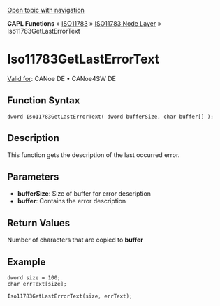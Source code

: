 [Open topic with navigation](../../../../../../CANoeDEFamily.htm#Topics/CAPLFunctions/ISO11783/ISONodeLayer/Functions/CAPLfunctionIso11783Getlasterrortext.md)

**CAPL Functions** » [ISO11783](../../CAPLfunctionsISO11783Overview.md) » [ISO11783 Node Layer](../CAPLfunctionsISONLOverview.md) » Iso11783GetLastErrorText

# Iso11783GetLastErrorText

[Valid for](../../../../Shared/FeatureAvailability.md): CANoe DE • CANoe4SW DE

## Function Syntax

```plaintext
dword Iso11783GetLastErrorText( dword bufferSize, char buffer[] );
```

## Description

This function gets the description of the last occurred error.

## Parameters

- **bufferSize**: Size of buffer for error description
- **buffer**: Contains the error description

## Return Values

Number of characters that are copied to **buffer**

## Example

```plaintext
dword size = 100;
char errText[size];

Iso11783GetLastErrorText(size, errText);
```
